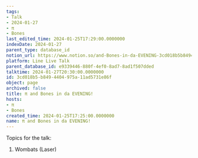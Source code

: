 ```yaml
---
tags:
- Talk
- 2024-01-27
- π
- Bones
last_edited_time: 2024-01-25T17:29:00.0000000
indexDate: 2024-01-27
parent_type: database_id
notion_url: https://www.notion.so/and-Bones-in-da-EVENING-3cd018b5b8494404975a11ad5731e86f
platform: Line Live Talk
parent_database_id: e9339446-880f-4ef0-8ad7-8ad1f507dded
talktime: 2024-01-27T20:30:00.0000000
id: 3cd018b5-b849-4404-975a-11ad5731e86f
object: page
archived: false
title: π and Bones in da EVENING!
hosts:
- π
- Bones
created_time: 2024-01-25T17:25:00.0000000
name: π and Bones in da EVENING!
---
```


Topics for the talk:
1. Wombats (Laser)

























